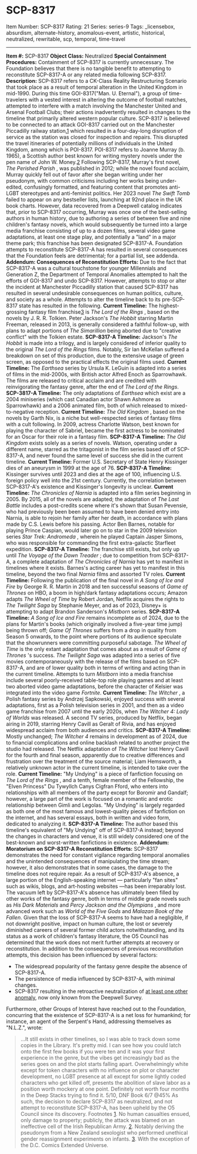 # SCP-8317
Item Number: SCP-8317
Rating: 21
Series: series-9
Tags: _licensebox, absurdism, alternate-history, anomalous-event, artistic, historical, neutralized, rewritable, scp, temporal, time-travel

---

**Item #:** SCP-8317
**Object Class:** Neutralized
**Special Containment Procedures:** Containment of SCP-8317 is currently unnecessary. The Foundation believes that there is no tangible benefit to attempting to reconstitute SCP-8317-A or any related media following SCP-8317.
**Description:** SCP-8317 refers to a CK-Class Reality Restructuring Scenario that took place as a result of temporal alteration in the United Kingdom in mid-1990. During this time GOI-8317("Man. U. Eternal"), a group of time-travelers with a vested interest in altering the outcome of football matches, attempted to interfere with a match involving the Manchester United and Arsenal Football Clubs; their actions inadvertently resulted in changes to the timeline that primarily altered western popular culture.
SCP-8317 is believed to be connected to an attack GOI-8317 carried out on the Manchester Piccadilly railway station,[1](javascript:;) which resulted in a four-day-long disruption of service as the station was closed for inspection and repairs. This disrupted the travel itineraries of potentially millions of individuals in the United Kingdom, among which is POI-8317.
POI-8317 refers to Joanne Murray (b. 1965), a Scottish author best known for writing mystery novels under the pen name of John W. Money.[2](javascript:;) Following SCP-8317, Murray's first novel, _The Perished Parish_ , was published in 2012; while the novel found acclaim, Murray quickly fell out of favor after she began writing under her pseudonym, with common criticisms including her works being under-edited, confusingly formatted, and featuring content that promotes anti-LGBT stereotypes and anti-feminist politics. Her 2023 novel _The Swift Tomb_ failed to appear on any bestseller lists, launching at 92nd place in the UK book charts. However, data recovered from a Deepwell catalog indicates that, prior to SCP-8317 occurring, Murray was once one of the best-selling authors in human history, due to authoring a series of between five and nine children's fantasy novels, which would subsequently be turned into a large media franchise consisting of up to a dozen films, several video game adaptations, at least one stage play, and potentially a "land" in a major theme park; this franchise has been designated SCP-8317-A.
Foundation attempts to reconstitute SCP-8317-A has resulted in several consequences that the Foundation feels are detrimental; for a partial list, see addenda.
**Addendum: Consequences of Reconstitution Efforts:**
Due to the fact that SCP-8317-A was a cultural touchstone for younger Millennials and Generation Z, the Department of Temporal Anomalies attempted to halt the efforts of GOI-8317 and undo SCP-8317. However, attempts to stop or alter the incident at Manchester Piccadilly station that caused SCP-8317 has resulted in several undesirable consequences on human politics, culture, and society as a whole. Attempts to alter the timeline back to its pre-SCP-8317 state has resulted in the following.
**Current Timeline:** The highest-grossing fantasy film franchise[3](javascript:;) is _The Lord of the Rings_ , based on the novels by J. R. R. Tolkien. Peter Jackson's _The Hobbit_ starring Martin Freeman, released in 2013, is generally considered a faithful follow-up, with plans to adapt portions of _The Simarillion_ being aborted due to "creative conflict" with the Tolkien estate.
**SCP-8317-A Timeline:** Jackson's _The Hobbit_ is made into a trilogy, and is largely considered of inferior quality to the original _The Lord of the Rings_ films. Notably, Sir Ian McKellan suffered a breakdown on set of this production, due to the extensive usage of green screen, as opposed to the practical effects the original films used.
**Current Timeline:** The _Earthsea_ series by Ursula K. LeGuin is adapted into a series of films in the mid-2000s, with British actor Alfred Enoch as Sparrowhawk. The films are released to critical acclaim and are credited with reinvigorating the fantasy genre, after the end of _The Lord of the Rings_.
**SCP-3817-A Timeline:** The only adaptations of _Earthsea_ which exist are a 2004 miniseries (which cast Canadian actor Shawn Ashmore as Sparrowhawk) and a 2006 animated film, both of which released to mixed-to-negative reception.
**Current Timeline:** _The Old Kingdom_ , based on the novels by Garth Nix, is a niche but well-respected series of fantasy films with a cult following. In 2009, actress Charlotte Watson, best known for playing the character of Sabriel, became the first actress to be nominated for an Oscar for their role in a fantasy film.
**SCP-8317-A Timeline:** _The Old Kingdom_ exists solely as a series of novels. Watson, operating under a different name, starred as the tritagonist in the film series based off of SCP-8317-A, and never found the same level of success she did in the current timeline.
**Current Timeline:** Former U.S. Secretary of State Henry Kissinger dies of an aneurysm in 1999 at the age of 76.
**SCP-8317-A Timeline:** Kissinger survives until 2023 and dies at the age of 100, influencing U.S. foreign policy well into the 21st century. Currently, the correlation between SCP-8317-A's existence and Kissinger's longevity is unclear.
**Current Timeline:** _The Chronicles of Narnia_ is adapted into a film series beginning in 2005. By 2015, all of the novels are adapted; the adaptation of _The Last Battle_ includes a post-credits scene where it's shown that Susan Pevensie, who had previously been been assumed to have been denied entry into Narnia, is able to rejoin her family after her death, in accordance with plans made by C.S. Lewis before his passing. Actor Ben Barnes, notable for playing Prince Caspian, would later go on to star in the 2009 television series _Star Trek: Andromeda_ , wherein he played Captain Jasper Simons, who was responsible for commanding the first extra-galactic Starfleet expedition.
**SCP-8317-A Timeline:** The franchise still exists, but only up until _The Voyage of the Dawn Treader_ ; due to competition from SCP-8317-A, a complete adaptation of _The Chronicles of Narnia_ has yet to manifest in timelines where it exists. Barnes's acting career has yet to manifest in this timeline, beyond the two final _Narnia_ films and assorted TV roles.
**Current Timeline:** Following the publication of the final novel in _A Song of Ice and Fire_ by George R. R. Martin in 2018 and ten successful seasons of _Game of Thrones_ on HBO, a boom in high/dark fantasy adaptations occurs; Amazon adapts _The Wheel of Time_ by Robert Jordan, Netflix acquires the rights to _The Twilight Saga_ by Stephanie Meyer, and as of 2023, Disney+ is attempting to adapt Brandon Sanderson's _Mistborn_ series.
**SCP-8317-A Timeline:** _A Song of Ice and Fire_ remains incomplete as of 2024, due to the plans for Martin's books (which originally involved a five-year time jump) being thrown off; _Game Of Thrones_ suffers from a drop in quality from Season 5 onwards, to the point where portions of its audience speculate that the showrunners were committing purposeful sabotage. _The Wheel of Time_ is the only extant adaptation that comes about as a result of _Game of Thrones_ 's success. _The Twilight Saga_ was adapted into a series of five movies contemporaneously with the release of the films based on SCP-8317-A, and are of lower quality both in terms of writing and acting than in the current timeline. Attempts to turn _Mistborn_ into a media franchise include several poorly-received table-top role playing games and at least two aborted video game adaptations, before the character of Kelsier was integrated into the video game _Fortnite_.
**Current Timeline:** _The Witcher_ , a Polish fantasy series by Andrzej Sapkowski, enjoyed success with several adaptations, first as a Polish television series in 2001, and then as a video game franchise from 2007 until the early 2020s, when _The Witcher 4: Lady of Worlds_ was released. A second TV series, produced by Netflix, began airing in 2019, starring Henry Cavill as Geralt of Rivia, and has enjoyed widespread acclaim from both audiences and critics.
**SCP-8317-A Timeline:** Mostly unchanged; _The Witcher 4_ remains in development as of 2024, due to financial complications and online backlash related to another project the studio had released. The Netflix adaptation of _The Witcher_ lost Henry Cavill for the fourth and final season, apparently due to creative differences and frustration over the treatment of the source material; Liam Hemsworth, a relatively unknown actor in the current timeline, is intended to take over the role.
**Current Timeline:** "My Undying" is a piece of fanfiction focusing on _The Lord of the Rings_ , and a tenth, female member of the Fellowship, the "Elven Princess" Du Tywyllch Canys Cigfran Fford, who enters into relationships with all members of the party except for Boromir and Gandalf; however, a large part of the work is focused on a romantic and erotic relationship between Gimli and Legolas. "My Undying" is largely regarded as both one of the most famous and lowest-quality pieces of fanfiction on the internet, and has several essays, both in written and video form, dedicated to analyzing it.
**SCP-8317-A Timeline:** The author based this timeline's equivalent of "My Undying" off of SCP-8317-A instead; beyond the changes in characters and venue, it is still widely considered one of the best-known and worst-written fanfictions in existence.
**Addendum: Moratorium on SCP-8317-A Reconstitution Efforts:**
SCP-8317 demonstrates the need for constant vigilance regarding temporal anomalies and the unintended consequences of manipulating the time stream; however, it also demonstrates that in some cases, the damage to the timeline does not require repair.
As a result of SCP-8317-A's absence, a large portion of the English-speaking internet — particularly "fan sites" such as wikis, blogs, and art-hosting websites —has been irreparably lost. The vacuum left by SCP-8317-A's absence has ultimately been filled by other works of the fantasy genre, both in terms of middle grade novels such as _His Dark Materials_ and _Percy Jackson and the Olympians_ , and more advanced work such as _World of the Five Gods_ and _Malazan Book of the Fallen_.
Given that the loss of SCP-8317-A seems to have had a negligible, if not downright positive, impact on human culture, the lost or severely diminished careers of several former child actors notwithstanding, and its status as a work of children's fantasy literature, the O5 Council has determined that the work does not merit further attempts at recovery or reconstitution. In addition to the consequences of previous reconstitution attempts, this decision has been influenced by several factors:
  * The widespread popularity of the fantasy genre despite the absence of SCP-8317-A.
  * The persistence of media influenced by SCP-8317-A, with minimal changes.
  * SCP-8317 resulting in the retroactive neutralization of [at least one other anomaly](/scp-2511), now only known from the Deepwell Survey.

Furthermore, other Groups of Interest have reached out to the Foundation, concurring that the existence of SCP-8317-A is a net loss for humankind; for instance, an agent of the Serpent's Hand, addressing themselves as "N.L.Z.", wrote:
> …It still exists in other timelines, so I was able to track down some copies in the Library. It's pretty mid. I can see how you could latch onto the first few books if you were ten and it was your first experience in the genre, but the vibes get increasingly bad as the series goes on and the plot starts falling apart. Overwhelmingly white except for token characters with no influence on plot or character development, no LGBT presence at all except for some lightly coded characters who get killed off, presents the abolition of slave labor as a position worth mockery at one point. Definitely not worth four months in the Deep Stacks trying to find it.
> 5/10, DNF Book 6/7 @45%
As such, the decision to declare SCP-8317 as neutralized, and not attempt to reconstitute SCP-8317-A, has been upheld by the O5 Council since its discovery.
Footnotes
[1](javascript:;). No human casualties ensued, only damage to property; publicly, the attack was blamed on an ineffective cell of the Irish Republican Army.
[2](javascript:;). Notably deriving the pseudonym from a New Zealand sexologist who performed unethical gender reassignment experiments on infants.
[3](javascript:;). With the exception of the D.C. Comics Extended Universe.